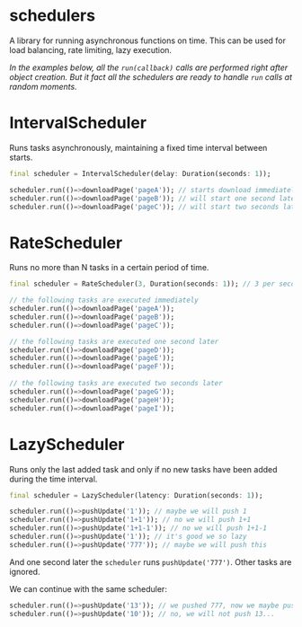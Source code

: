 
# schedulers

A library for running asynchronous functions on time. This can be used for 
load balancing, rate limiting, lazy execution.

*In the examples below, all the `run(callback)` calls are performed right 
after object creation. But it fact all the schedulers are ready to handle 
`run` calls at random moments.*

# IntervalScheduler

Runs tasks asynchronously, maintaining a fixed time interval between starts.

``` dart
final scheduler = IntervalScheduler(delay: Duration(seconds: 1));

scheduler.run(()=>downloadPage('pageA')); // starts download immediately
scheduler.run(()=>downloadPage('pageB')); // will start one second later
scheduler.run(()=>downloadPage('pageC')); // will start two seconds later
```

# RateScheduler

Runs no more than N tasks in a certain period of time.

``` dart
final scheduler = RateScheduler(3, Duration(seconds: 1)); // 3 per second

// the following tasks are executed immediately
scheduler.run(()=>downloadPage('pageA'));
scheduler.run(()=>downloadPage('pageB'));
scheduler.run(()=>downloadPage('pageC'));

// the following tasks are executed one second later
scheduler.run(()=>downloadPage('pageD'));
scheduler.run(()=>downloadPage('pageE'));
scheduler.run(()=>downloadPage('pageF'));
 
// the following tasks are executed two seconds later
scheduler.run(()=>downloadPage('pageG'));
scheduler.run(()=>downloadPage('pageH'));
scheduler.run(()=>downloadPage('pageI'));
```

# LazyScheduler

Runs only the last added task and only if no new tasks have been added during 
the time interval.

``` dart
final scheduler = LazyScheduler(latency: Duration(seconds: 1));

scheduler.run(()=>pushUpdate('1')); // maybe we will push 1
scheduler.run(()=>pushUpdate('1+1')); // no we will push 1+1
scheduler.run(()=>pushUpdate('1+1-1')); // no we will push 1+1-1
scheduler.run(()=>pushUpdate('1')); // it's good we so lazy
scheduler.run(()=>pushUpdate('777')); // maybe we will push this
```

And one second later the `scheduler` runs `pushUpdate('777')`. Other tasks 
are ignored.

We can continue with the same scheduler:

``` dart
scheduler.run(()=>pushUpdate('13')); // we pushed 777, now we maybe push 13
scheduler.run(()=>pushUpdate('10')); // no, we will not push 13...
```


